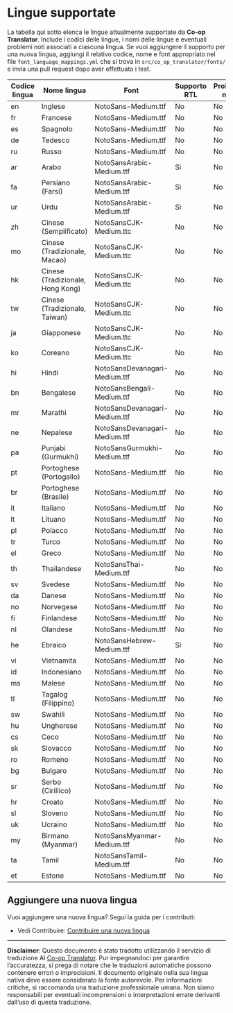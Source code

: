 <!--
CO_OP_TRANSLATOR_METADATA:
{
  "original_hash": "badae5ee6451cc1a6e367cfe5ba92efa",
  "translation_date": "2025-10-15T03:05:12+00:00",
  "source_file": "getting_started/supported-languages.md",
  "language_code": "it"
}
-->
# Lingue supportate

La tabella qui sotto elenca le lingue attualmente supportate da **Co-op Translator**. Include i codici delle lingue, i nomi delle lingue e eventuali problemi noti associati a ciascuna lingua. Se vuoi aggiungere il supporto per una nuova lingua, aggiungi il relativo codice, nome e font appropriato nel file `font_language_mappings.yml` che si trova in `src/co_op_translator/fonts/` e invia una pull request dopo aver effettuato i test.

| Codice lingua | Nome lingua                | Font                              | Supporto RTL | Problemi noti |
|---------------|---------------------------|-----------------------------------|--------------|---------------|
| en            | Inglese                   | NotoSans-Medium.ttf               | No           | No            |
| fr            | Francese                  | NotoSans-Medium.ttf               | No           | No            |
| es            | Spagnolo                  | NotoSans-Medium.ttf               | No           | No            |
| de            | Tedesco                   | NotoSans-Medium.ttf               | No           | No            |
| ru            | Russo                     | NotoSans-Medium.ttf               | No           | No            |
| ar            | Arabo                     | NotoSansArabic-Medium.ttf         | Sì           | No            |
| fa            | Persiano (Farsi)          | NotoSansArabic-Medium.ttf         | Sì           | No            |
| ur            | Urdu                      | NotoSansArabic-Medium.ttf         | Sì           | No            |
| zh            | Cinese (Semplificato)     | NotoSansCJK-Medium.ttc            | No           | No            |
| mo            | Cinese (Tradizionale, Macao) | NotoSansCJK-Medium.ttc         | No           | No            |
| hk            | Cinese (Tradizionale, Hong Kong) | NotoSansCJK-Medium.ttc      | No           | No            |
| tw            | Cinese (Tradizionale, Taiwan) | NotoSansCJK-Medium.ttc         | No           | No            |
| ja            | Giapponese                | NotoSansCJK-Medium.ttc            | No           | No            |
| ko            | Coreano                   | NotoSansCJK-Medium.ttc            | No           | No            |
| hi            | Hindi                     | NotoSansDevanagari-Medium.ttf     | No           | No            |
| bn            | Bengalese                 | NotoSansBengali-Medium.ttf        | No           | No            |
| mr            | Marathi                   | NotoSansDevanagari-Medium.ttf     | No           | No            |
| ne            | Nepalese                  | NotoSansDevanagari-Medium.ttf     | No           | No            |
| pa            | Punjabi (Gurmukhi)        | NotoSansGurmukhi-Medium.ttf       | No           | No            |
| pt            | Portoghese (Portogallo)   | NotoSans-Medium.ttf               | No           | No            |
| br            | Portoghese (Brasile)      | NotoSans-Medium.ttf               | No           | No            |
| it            | Italiano                  | NotoSans-Medium.ttf               | No           | No            |
| lt            | Lituano                   | NotoSans-Medium.ttf               | No           | No            |
| pl            | Polacco                   | NotoSans-Medium.ttf               | No           | No            |
| tr            | Turco                     | NotoSans-Medium.ttf               | No           | No            |
| el            | Greco                     | NotoSans-Medium.ttf               | No           | No            |
| th            | Thailandese               | NotoSansThai-Medium.ttf           | No           | No            |
| sv            | Svedese                   | NotoSans-Medium.ttf               | No           | No            |
| da            | Danese                    | NotoSans-Medium.ttf               | No           | No            |
| no            | Norvegese                 | NotoSans-Medium.ttf               | No           | No            |
| fi            | Finlandese                | NotoSans-Medium.ttf               | No           | No            |
| nl            | Olandese                  | NotoSans-Medium.ttf               | No           | No            |
| he            | Ebraico                   | NotoSansHebrew-Medium.ttf         | Sì           | No            |
| vi            | Vietnamita                | NotoSans-Medium.ttf               | No           | No            |
| id            | Indonesiano               | NotoSans-Medium.ttf               | No           | No            |
| ms            | Malese                    | NotoSans-Medium.ttf               | No           | No            |
| tl            | Tagalog (Filippino)       | NotoSans-Medium.ttf               | No           | No            |
| sw            | Swahili                   | NotoSans-Medium.ttf               | No           | No            |
| hu            | Ungherese                 | NotoSans-Medium.ttf               | No           | No            |
| cs            | Ceco                      | NotoSans-Medium.ttf               | No           | No            |
| sk            | Slovacco                  | NotoSans-Medium.ttf               | No           | No            |
| ro            | Romeno                    | NotoSans-Medium.ttf               | No           | No            |
| bg            | Bulgaro                   | NotoSans-Medium.ttf               | No           | No            |
| sr            | Serbo (Cirillico)         | NotoSans-Medium.ttf               | No           | No            |
| hr            | Croato                    | NotoSans-Medium.ttf               | No           | No            |
| sl            | Sloveno                   | NotoSans-Medium.ttf               | No           | No            |
| uk            | Ucraino                   | NotoSans-Medium.ttf               | No           | No            |
| my            | Birmano (Myanmar)         | NotoSansMyanmar-Medium.ttf        | No           | No            |
| ta            | Tamil                     | NotoSansTamil-Medium.ttf          | No           | No            |
| et            | Estone                    | NotoSans-Medium.ttf               | No           | No            |

## Aggiungere una nuova lingua

Vuoi aggiungere una nuova lingua? Segui la guida per i contributi:

- Vedi Contribuire: <a href="../CONTRIBUTING.md#contribute-a-new-language">Contribuire una nuova lingua</a>

---

**Disclaimer**:
Questo documento è stato tradotto utilizzando il servizio di traduzione AI [Co-op Translator](https://github.com/Azure/co-op-translator). Pur impegnandoci per garantire l’accuratezza, si prega di notare che le traduzioni automatiche possono contenere errori o imprecisioni. Il documento originale nella sua lingua nativa deve essere considerato la fonte autorevole. Per informazioni critiche, si raccomanda una traduzione professionale umana. Non siamo responsabili per eventuali incomprensioni o interpretazioni errate derivanti dall’uso di questa traduzione.